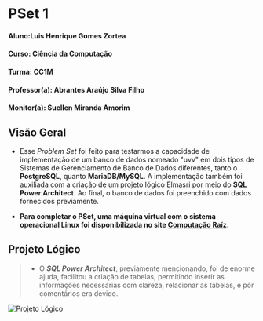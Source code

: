 # PSet 1

  #### Aluno:Luis Henrique Gomes Zortea
  #### Curso: Ciência da Computação
  #### Turma: CC1M
  #### Professor(a): Abrantes Araújo Silva Filho
  #### Monitor(a): Suellen Miranda Amorim

## Visão Geral

- Esse *Problem Set* foi feito para testarmos a capacidade de implementação de um banco de dados nomeado "uvv" em dois tipos de Sistemas de Gerenciamento de Banco de Dados diferentes, tanto o **PostgreSQL**, quanto **MariaDB/MySQL**. A implementação também foi auxiliada com a criação de um projeto lógico Elmasri por meio do **SQL Power Architect**. Ao final, o banco de dados foi preenchido com dados fornecidos previamente.

- **__Para completar o PSet, uma máquina virtual com o sistema operacional Linux foi disponibilizada no site [Computação Raíz](https://www.computacaoraiz.com.br/2022/03/17/maquina-virtual-para-o-estudo-de-sistemas-de-gerenciamento-de-bancos-de-dados-db-server/)__**.

## Projeto Lógico

> - O **_SQL Power Architect_**, previamente mencionando, foi de enorme ajuda, facilitou a criação de tabelas, permitindo inserir as informações necessárias com clareza, relacionar as tabelas, e pôr comentários era devido. 

![Projeto Lógico](https://github.com/LuisHZortea/uvv_bd_1_cc1m/blob/main/pset1/imgs/ProjetoLógico.png)
